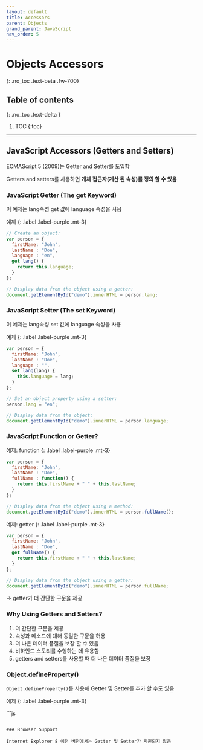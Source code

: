 ```yaml
---
layout: default
title: Accessors
parent: Objects
grand_parent: JavaScript
nav_order: 5
---
```


# Objects Accessors
{: .no_toc .text-beta .fw-700}

## Table of contents
{: .no_toc .text-delta }

1. TOC
{:toc}

---

## JavaScript Accessors (Getters and Setters)

ECMAScript 5 (2009)는 Getter and Setter를 도입함

Getters and setters를 사용하면 **개체 접근자(계산 된 속성)를 정의 할 수 있음**

### JavaScript Getter (The get Keyword)

이 예제는 lang속성 get 값에 language 속성을 사용 

예제
{: .label .label-purple .mt-3}
```js
// Create an object:
var person = {
  firstName: "John",
  lastName : "Doe",
  language : "en",
  get lang() {
    return this.language;
  }
};

// Display data from the object using a getter:
document.getElementById("demo").innerHTML = person.lang;
```

### JavaScript Setter (The set Keyword)

이 예제는 lang속성 set 값에 language 속성을 사용

예제
{: .label .label-purple .mt-3}
```js
var person = {
  firstName: "John",
  lastName : "Doe",
  language : "",
  set lang(lang) {
    this.language = lang;
  }
};

// Set an object property using a setter:
person.lang = "en";

// Display data from the object:
document.getElementById("demo").innerHTML = person.language;
```

### JavaScript Function or Getter?

예제: function
{: .label .label-purple .mt-3}
```js
var person = {
  firstName: "John",
  lastName : "Doe",
  fullName : function() {
    return this.firstName + " " + this.lastName;
  }
};

// Display data from the object using a method:
document.getElementById("demo").innerHTML = person.fullName();
```

예제: getter
{: .label .label-purple .mt-3}
```js
var person = {
  firstName: "John",
  lastName : "Doe",
  get fullName() {
    return this.firstName + " " + this.lastName;
  }
};

// Display data from the object using a getter:
document.getElementById("demo").innerHTML = person.fullName;
```

&#8594; getter가 더 간단한 구문을 제공

### Why Using Getters and Setters?

1. 더 간단한 구문을 제공
2. 속성과 메소드에 대해 동일한 구문을 허용
3. 더 나은 데이터 품질을 보장 할 수 있음
4. 비하인드 스토리를 수행하는 데 유용함
5. getters and setters를 사용할 때 더 나은 데이터 품질을 보장

### Object.defineProperty()

`Object.defineProperty()`를 사용해 Getter 및 Setter를 추가 할 수도 있음

예제
{: .label .label-purple .mt-3}
<div class="code-example" markdown="1">
<p id="demo"></p>

<script>
// Define an object
var obj = {counter : 0};

// Define Setters and Getters
Object.defineProperty(obj, "reset", {
  get : function () {this.counter = 0;}
});
Object.defineProperty(obj, "increment", {
  get : function () {this.counter++;}
});
Object.defineProperty(obj, "decrement", {
  get : function () {this.counter--;}
});
Object.defineProperty(obj, "add", {
  set : function (value) {this.counter += value;}
});
Object.defineProperty(obj, "subtract", {
  set : function (value) {this.counter -= value;}
});

// Play with counter:
obj.reset;
obj.add = 5;
obj.subtract = 1;
obj.increment;
obj.decrement;
document.getElementById("demo").innerHTML = obj.counter;
</script>
</div>
```js
<p id="demo"></p>

<script>
// Define an object
var obj = {counter : 0};

// Define Setters and Getters
Object.defineProperty(obj, "reset", {
  get : function () {this.counter = 0;}
});
Object.defineProperty(obj, "increment", {
  get : function () {this.counter++;}
});
Object.defineProperty(obj, "decrement", {
  get : function () {this.counter--;}
});
Object.defineProperty(obj, "add", {
  set : function (value) {this.counter += value;}
});
Object.defineProperty(obj, "subtract", {
  set : function (value) {this.counter -= value;}
});

// Play with counter:
obj.reset;
obj.add = 5;
obj.subtract = 1;
obj.increment;
obj.decrement;
document.getElementById("demo").innerHTML = obj.counter;
</script>
```

### Browser Support

Internet Explorer 8 이전 버전에서는 Getter 및 Setter가 지원되지 않음